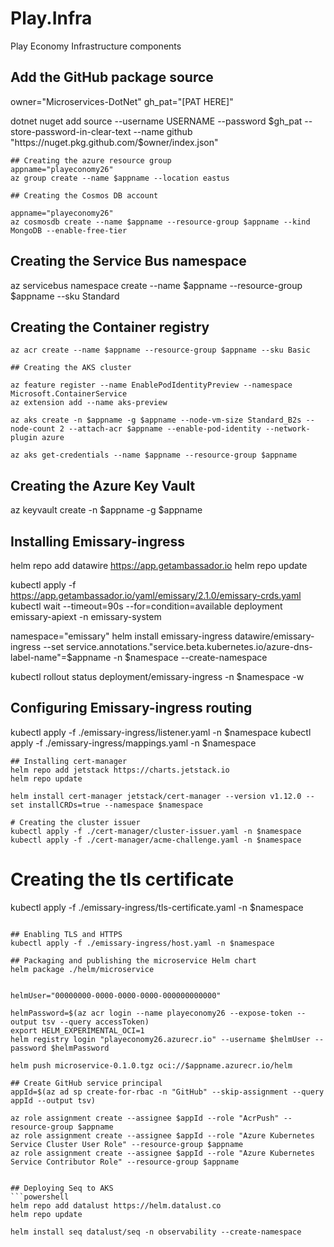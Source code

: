 # Play.Infra
Play Economy Infrastructure components

## Add the GitHub package source

owner="Microservices-DotNet"
gh_pat="[PAT HERE]"

dotnet nuget add source --username USERNAME --password $gh_pat --store-password-in-clear-text --name github "https://nuget.pkg.github.com/$owner/index.json"
```
## Creating the azure resource group
appname="playeconomy26" 
az group create --name $appname --location eastus

## Creating the Cosmos DB account

appname="playeconomy26" 
az cosmosdb create --name $appname --resource-group $appname --kind MongoDB --enable-free-tier
```

## Creating the Service Bus namespace

az servicebus namespace create --name $appname --resource-group $appname --sku Standard

## Creating the Container registry
```
az acr create --name $appname --resource-group $appname --sku Basic

## Creating the AKS cluster

az feature register --name EnablePodIdentityPreview --namespace Microsoft.ContainerService
az extension add --name aks-preview

az aks create -n $appname -g $appname --node-vm-size Standard_B2s --node-count 2 --attach-acr $appname --enable-pod-identity --network-plugin azure

az aks get-credentials --name $appname --resource-group $appname
```
## Creating the Azure Key Vault

az keyvault create -n $appname -g $appname

## Installing Emissary-ingress

helm repo add datawire https://app.getambassador.io
helm repo update

kubectl apply -f https://app.getambassador.io/yaml/emissary/2.1.0/emissary-crds.yaml
kubectl wait --timeout=90s --for=condition=available deployment emissary-apiext -n emissary-system 

namespace="emissary"
helm install emissary-ingress datawire/emissary-ingress --set service.annotations."service\.beta\.kubernetes\.io/azure-dns-label-name"=$appname -n $namespace --create-namespace 

kubectl rollout status deployment/emissary-ingress -n $namespace -w


## Configuring Emissary-ingress routing

kubectl apply -f ./emissary-ingress/listener.yaml -n $namespace
kubectl apply -f ./emissary-ingress/mappings.yaml -n $namespace
```
## Installing cert-manager
helm repo add jetstack https://charts.jetstack.io
helm repo update

helm install cert-manager jetstack/cert-manager --version v1.12.0 --set installCRDs=true --namespace $namespace

# Creating the cluster issuer
kubectl apply -f ./cert-manager/cluster-issuer.yaml -n $namespace
kubectl apply -f ./cert-manager/acme-challenge.yaml -n $namespace
```
# Creating the tls certificate
kubectl apply -f ./emissary-ingress/tls-certificate.yaml -n $namespace
```

## Enabling TLS and HTTPS
kubectl apply -f ./emissary-ingress/host.yaml -n $namespace

## Packaging and publishing the microservice Helm chart
helm package ./helm/microservice


helmUser="00000000-0000-0000-0000-000000000000"

helmPassword=$(az acr login --name playeconomy26 --expose-token --output tsv --query accessToken)
export HELM_EXPERIMENTAL_OCI=1
helm registry login "playeconomy26.azurecr.io" --username $helmUser --password $helmPassword

helm push microservice-0.1.0.tgz oci://$appname.azurecr.io/helm

## Create GitHub service principal
appId=$(az ad sp create-for-rbac -n "GitHub" --skip-assignment --query appId --output tsv)

az role assignment create --assignee $appId --role "AcrPush" --resource-group $appname
az role assignment create --assignee $appId --role "Azure Kubernetes Service Cluster User Role" --resource-group $appname
az role assignment create --assignee $appId --role "Azure Kubernetes Service Contributor Role" --resource-group $appname


## Deploying Seq to AKS
```powershell
helm repo add datalust https://helm.datalust.co
helm repo update

helm install seq datalust/seq -n observability --create-namespace